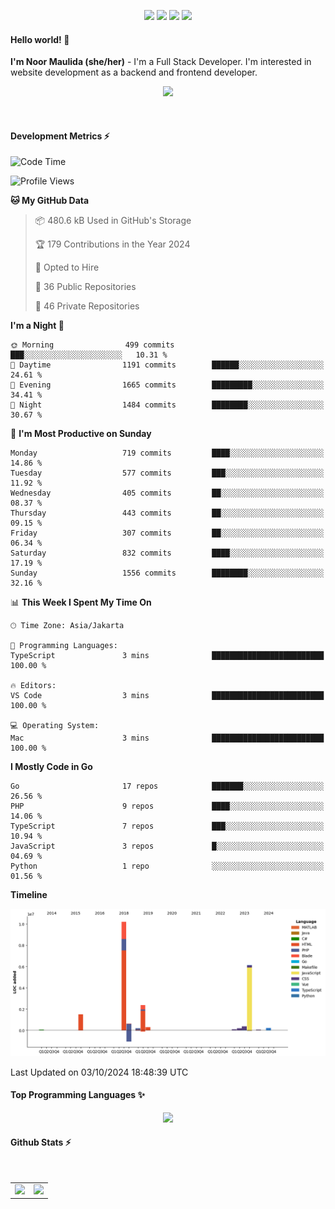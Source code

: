 <p align="center">
  <img src="https://dev.discordprofiles.me/badge/status/814439552055771206?simple=true">
  <img src="https://dev.discordprofiles.me/badge/playing/814439552055771206">
  <img src="https://dev.discordprofiles.me/badge/vscode/814439552055771206">
  <img src="https://dev.discordprofiles.me/badge/spotify/814439552055771206">
</p>

#### Hello world! 👋
**I'm Noor Maulida (she/her)** - I'm a Full Stack Developer. I'm interested in website development as a backend and frontend developer.

<p align="center">
  <img src="https://skillicons.dev/icons?i=go,laravel,nodejs,vue,express,ruby,python,mongodb,docker,aws,gcp" />
</p>
<br>

#### Development Metrics ⚡
<!--START_SECTION:waka-->
![Code Time](http://img.shields.io/badge/Code%20Time-581%20hrs%2039%20mins-blue)

![Profile Views](http://img.shields.io/badge/Profile%20Views-1-blue)

**🐱 My GitHub Data** 

> 📦 480.6 kB Used in GitHub's Storage 
 > 
> 🏆 179 Contributions in the Year 2024
 > 
> 💼 Opted to Hire
 > 
> 📜 36 Public Repositories 
 > 
> 🔑 46 Private Repositories 
 > 
**I'm a Night 🦉** 

```text
🌞 Morning                499 commits         ███░░░░░░░░░░░░░░░░░░░░░░   10.31 % 
🌆 Daytime                1191 commits        ██████░░░░░░░░░░░░░░░░░░░   24.61 % 
🌃 Evening                1665 commits        █████████░░░░░░░░░░░░░░░░   34.41 % 
🌙 Night                  1484 commits        ████████░░░░░░░░░░░░░░░░░   30.67 % 
```
📅 **I'm Most Productive on Sunday** 

```text
Monday                   719 commits         ████░░░░░░░░░░░░░░░░░░░░░   14.86 % 
Tuesday                  577 commits         ███░░░░░░░░░░░░░░░░░░░░░░   11.92 % 
Wednesday                405 commits         ██░░░░░░░░░░░░░░░░░░░░░░░   08.37 % 
Thursday                 443 commits         ██░░░░░░░░░░░░░░░░░░░░░░░   09.15 % 
Friday                   307 commits         ██░░░░░░░░░░░░░░░░░░░░░░░   06.34 % 
Saturday                 832 commits         ████░░░░░░░░░░░░░░░░░░░░░   17.19 % 
Sunday                   1556 commits        ████████░░░░░░░░░░░░░░░░░   32.16 % 
```


📊 **This Week I Spent My Time On** 

```text
🕑︎ Time Zone: Asia/Jakarta

💬 Programming Languages: 
TypeScript               3 mins              █████████████████████████   100.00 % 

🔥 Editors: 
VS Code                  3 mins              █████████████████████████   100.00 % 

💻 Operating System: 
Mac                      3 mins              █████████████████████████   100.00 % 
```

**I Mostly Code in Go** 

```text
Go                       17 repos            ███████░░░░░░░░░░░░░░░░░░   26.56 % 
PHP                      9 repos             ████░░░░░░░░░░░░░░░░░░░░░   14.06 % 
TypeScript               7 repos             ███░░░░░░░░░░░░░░░░░░░░░░   10.94 % 
JavaScript               3 repos             █░░░░░░░░░░░░░░░░░░░░░░░░   04.69 % 
Python                   1 repo              ░░░░░░░░░░░░░░░░░░░░░░░░░   01.56 % 
```



**Timeline**

![Lines of Code chart](https://raw.githubusercontent.com/noormaulida/noormaulida/main/assets/bar_graph.png)


 Last Updated on 03/10/2024 18:48:39 UTC
<!--END_SECTION:waka-->

#### Top Programming Languages ✨
<p align="center">
  <img src="https://api.githubtrends.io/user/svg/noormaulida/langs?time_range=one_year&include_private=true&compact=true&theme=dark" />
</p>

#### Github Stats ⚡
<p align="center">
  <table>
    <tr>
      <td>
        <img src="https://github-readme-streak-stats.herokuapp.com?user=noormaulida&theme=react&hide_border=true&mode=weekly" height="180" />
      </td>
      <td>
        <img src="https://github-readme-stats.vercel.app/api?username=noormaulida&theme=react&count_private=true&hide_border=true&line_height=20" height="180"/>
      </td>
    </tr>
</p>
<br>
